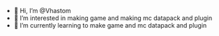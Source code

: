 - 👋 Hi, I’m @Vhastom
- 👀 I’m interested in making game and making mc datapack and plugin
- 🌱 I’m currently learning to make game and mc datapack and plugin


